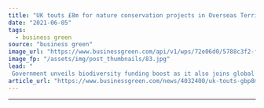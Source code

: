 ```yaml
---
title: "UK touts £8m for nature conservation projects in Overseas Territories"
date: "2021-06-05"
tags: 
  - business green
source: "business green"
image_url: "https://www.businessgreen.com/api/v1/wps/72e06d0/5788c3f2-f936-41e5-a08d-b5c6e69235d2/8/iStock-486916973-185x114.jpg"
image_fp: "/assets/img/post_thumbnails/83.jpg"
lead: "
 Government unveils biodiversity funding boost as it also joins global efforts to protect Amazon rainforest in Peru ..."
article_url: "https://www.businessgreen.com/news/4032400/uk-touts-gbp8m-nature-conservation-projects-overseas-territories"
---
```


---
